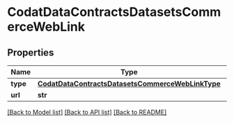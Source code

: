 # CodatDataContractsDatasetsCommerceWebLink

## Properties
Name | Type | Description | Notes
------------ | ------------- | ------------- | -------------
**type** | [**CodatDataContractsDatasetsCommerceWebLinkType**](CodatDataContractsDatasetsCommerceWebLinkType.md) |  | [optional] 
**url** | **str** |  | [optional] 

[[Back to Model list]](../README.md#documentation-for-models) [[Back to API list]](../README.md#documentation-for-api-endpoints) [[Back to README]](../README.md)

